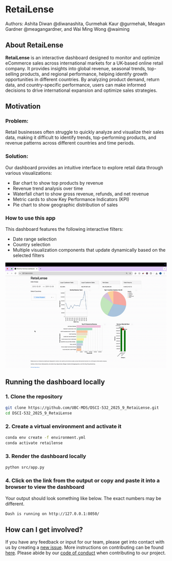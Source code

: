 # RetaiLense

Authors: Ashita Diwan @diwanashita, Gurmehak Kaur @gurmehak, Meagan Gardner @meagangardner, and Wai Ming Wong @waiming

## About RetaiLense
**RetaiLense** is an interactive dashboard designed to monitor and optimize eCommerce sales across international markets for a UK-based online retail company. It provides insights into global revenue, seasonal trends, top-selling products, and regional performance, helping identify growth opportunities in different countries. By analyzing product demand, return data, and country-specific performance, users can make informed decisions to drive international expansion and optimize sales strategies.

## Motivation

### Problem:
Retail businesses often struggle to quickly analyze and visualize their sales data, making it difficult to identify trends, top-performing products, and revenue patterns across different countries and time periods.

### Solution:
Our dashboard provides an intuitive interface to explore retail data through various visualizations:
- Bar chart to show top products by revenue
- Revenue trend analysis over time
- Waterfall chart to show gross revenue, refunds, and net revenue
- Metric cards to show Key Performance Indicators (KPI)
- Pie chart to show geographic distribution of sales

### How to use this app
This dashboard features the following interactive filters:
- Date range selection
- Country selection
- Multiple visualization components that update dynamically based on the selected filters

![gif](./img/demo.gif)

## Running the dashboard locally

### 1. Clone the repository
```bash
git clone https://github.com/UBC-MDS/DSCI-532_2025_9_RetaiLense.git
cd DSCI-532_2025_9_RetaiLense
```

### 2. Create a virtual environment and activate it
```bash
conda env create -f environment.yml
conda activate retailense
```

### 3. Render the dashboard locally
```bash         
python src/app.py
```

### 4. Click on the link from the output or copy and paste it into a browser to view the dashboard
Your output should look something like below. The exact numbers may be different.
```bash
Dash is running on http://127.0.0.1:8050/
```

## How can I get involved?
If you have any feedback or input for our team, please get into contact with us by creating a [new issue](https://github.com/UBC-MDS/DSCI-532_2025_9_RetaiLense/issues/new). More instructions on contributing can be found [here](https://github.com/UBC-MDS/DSCI-532_2025_9_RetaiLense/blob/main/CONTRIBUTING.md). Please abide by our [code of conduct](https://github.com/UBC-MDS/DSCI-532_2025_9_RetaiLense/blob/main/CODE_OF_CONDUCT.md) when contributing to our project.
